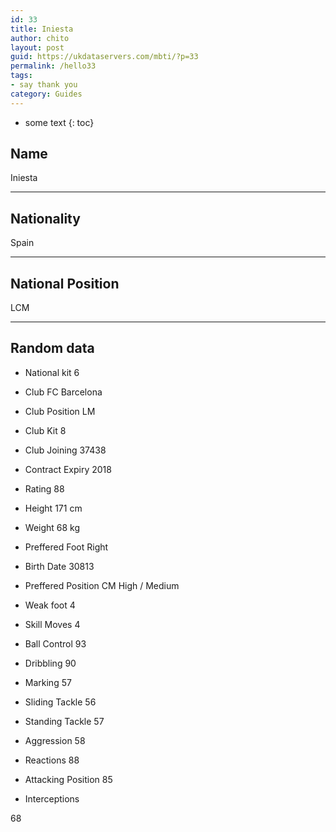 ```yaml
---
id: 33
title: Iniesta
author: chito
layout: post
guid: https://ukdataservers.com/mbti/?p=33
permalink: /hello33
tags:
- say thank you
category: Guides
---
```


* some text
{: toc}


## Name  
Iniesta 

* * *

## Nationality  
Spain 

* * *

## National Position  
LCM 

* * *

## Random data 

  * National kit 
6 

  * Club 
FC Barcelona 

  * Club Position 
LM 

  * Club Kit 
8 

  * Club Joining 
37438 

  * Contract Expiry 
2018 

  * Rating 
88 

  * Height 
171 cm 

  * Weight 
68 kg 

  * Preffered Foot 
Right 

  * Birth Date 
30813 

  * Preffered Position 
CM High / Medium 

  * Weak foot 
4 

  * Skill Moves 
4 

  * Ball Control 
93 

  * Dribbling 
90 

  * Marking 
57 

  * Sliding Tackle 
56 

  * Standing Tackle 
57 

  * Aggression 
58 

  * Reactions 
88 

  * Attacking Position 
85 

  * Interceptions 

68